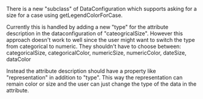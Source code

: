 There is a new "subclass" of DataConfiguration which supports asking for a size for a case using getLegendColorForCase.

Currently this is handled by adding a new "type" for the attribute description in the dataconfiguration of "cateogricalSize". However this approach doesn't work to well since the user might want to switch the type from categorical to numeric. They shouldn't have to choose between:
categoricalSize, categoricalColor, numericSize, numericColor, dateSize, dataColor

Instead the attribute description should have a property like "representation" in addition to "type". This way the representation can remain color or size and the user can just change the type of the data in the attribute.
